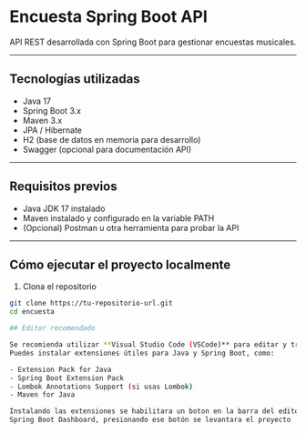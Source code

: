 # Encuesta Spring Boot API

API REST desarrollada con Spring Boot para gestionar encuestas musicales.

---

## Tecnologías utilizadas

- Java 17
- Spring Boot 3.x
- Maven 3.x
- JPA / Hibernate
- H2 (base de datos en memoria para desarrollo)
- Swagger (opcional para documentación API)

---

## Requisitos previos

- Java JDK 17 instalado
- Maven instalado y configurado en la variable PATH
- (Opcional) Postman u otra herramienta para probar la API

---

## Cómo ejecutar el proyecto localmente

1. Clona el repositorio

```bash
git clone https://tu-repositorio-url.git
cd encuesta

## Editor recomendado

Se recomienda utilizar **Visual Studio Code (VSCode)** para editar y trabajar con el código fuente.  
Puedes instalar extensiones útiles para Java y Spring Boot, como:

- Extension Pack for Java
- Spring Boot Extension Pack
- Lombok Annotations Support (si usas Lombok)
- Maven for Java

Instalando las extensiones se habilitara un boton en la barra del editor llamada
Spring Boot Dashboard, presionando ese botón se levantara el proyecto

